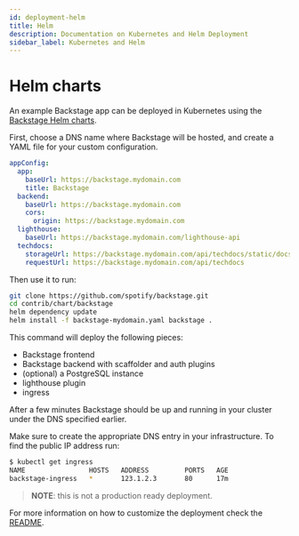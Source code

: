 ```yaml
---
id: deployment-helm
title: Helm
description: Documentation on Kubernetes and Helm Deployment
sidebar_label: Kubernetes and Helm
---
```


# Helm charts

An example Backstage app can be deployed in Kubernetes using the
[Backstage Helm charts](https://github.com/spotify/backstage/tree/master/contrib/chart/backstage).

First, choose a DNS name where Backstage will be hosted, and create a YAML file for
your custom configuration.

```yaml
appConfig:
  app:
    baseUrl: https://backstage.mydomain.com
    title: Backstage
  backend:
    baseUrl: https://backstage.mydomain.com
    cors:
      origin: https://backstage.mydomain.com
  lighthouse:
    baseUrl: https://backstage.mydomain.com/lighthouse-api
  techdocs:
    storageUrl: https://backstage.mydomain.com/api/techdocs/static/docs
    requestUrl: https://backstage.mydomain.com/api/techdocs
```

Then use it to run:

```bash
git clone https://github.com/spotify/backstage.git
cd contrib/chart/backstage
helm dependency update
helm install -f backstage-mydomain.yaml backstage .
```

This command will deploy the following pieces:

- Backstage frontend
- Backstage backend with scaffolder and auth plugins
- (optional) a PostgreSQL instance
- lighthouse plugin
- ingress

After a few minutes Backstage should be up and running in your cluster under the
DNS specified earlier.

Make sure to create the appropriate DNS entry in your infrastructure. To find
the public IP address run:

```bash
$ kubectl get ingress
NAME                HOSTS   ADDRESS         PORTS   AGE
backstage-ingress   *       123.1.2.3       80      17m
```

> **NOTE**: this is not a production ready deployment.

For more information on how to customize the deployment check the
[README](https://github.com/spotify/backstage/tree/master/contrib/chart/backstage/README.md).
